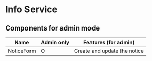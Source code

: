 # Info Service

## Components for admin mode

| Name       | Admin only | Features (for admin)         |
|------------|------------|------------------------------|
| NoticeForm | O          | Create and update the notice |
